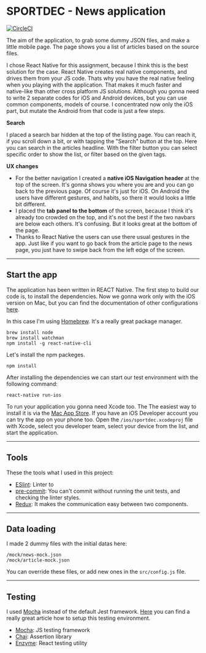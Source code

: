 # SPORTDEC - News application
[![CircleCI](https://circleci.com/gh/olahakos/sportdec.svg?style=svg)](https://circleci.com/gh/olahakos/sportdec)

The aim of the application, to grab some dummy JSON files, and make a little mobile page. The page shows you a list of articles based on the source files.

I chose React Native for this assignment, because I think this is the best solution for the case. React Native creates real native components, and drives them from your JS code. Thats why you have the real native feeling when you playing with the application. That makes it much faster and native-like than other cross platform JS solutions. Although you gonna need to write 2 separate codes for iOS and Android devices, but you can use common components, models of course. I concentrated now only the iOS part, but mutate the Android from that code is just a few steps.

**Search**

I placed a search bar hidden at the top of the listing page. You can reach it, if you scroll down a bit, or with tapping the "Search" button at the top. Here you can search in the articles headline.
With the filter button you can select specific order to show the list, or filter based on the given tags.

**UX changes**

- For the better navigation I created a **native iOS Navigation header** at the top of the screen. It's gonna shows you where you are and you can go back to the previous page. Of course it's just for iOS. On Android the users have different gestures, and habits, so there it would looks a little bit different.
- I placed the **tab panel to the bottom** of the screen, because I think it's already too crowded on the top, and it's not the best if the two navbars are below each others. It's confusing. But it looks great at the bottom of the page.
- Thanks to React Native the users can use there usual gestures in the app. Just like if you want to go back from the article page to the news page, you just have to swipe back from the left edge of the screen.

---

## Start the app

The application has been written in REACT Native. The first step to build our code is, to install the dependencies. Now we gonna work only with the iOS version on Mac, but you can find the documentation of other configurations  [here](https://facebook.github.io/react-native/docs/getting-started.html#content).

In this case I'm using [Homebrew](http://brew.sh/). It's a really great package manager.

```
brew install node
brew install watchman
npm install -g react-native-cli
```

Let's install the npm packeges.

```
npm install
```

After installing the dependencies we can start our test environment with the following command:
```
react-native run-ios
```

To run your application you gonna need Xcode too. The The easiest way to install it is via the [Mac App Store](https://itunes.apple.com/us/app/xcode/id497799835?mt=12).
If you have an iOS Developer account you can try the app on your phone too. Open the `/ios/sportdec.xcodeproj` file with Xcode, select you developer team, select your device from the list, and start the application.


---

## Tools

These the tools what I used in this project:

- [ESlint](http://eslint.org/): Linter to
- [pre-commit](https://github.com/jish/pre-commit): You can't commit without running the unit tests, and checking the linter styles.
- [Redux](http://redux.js.org/index.html): It makes the communication easy between two components.

---

## Data loading

I made 2 dummy files with the initial datas here:
```
/mock/news-mock.json
/mock/article-mock.json
```

You can override these files, or add new ones in the `src/config.js` file.

---

## Testing

I used [Mocha](https://mochajs.org/) instead of the default Jest framework. [Here](https://medium.com/@thisbejim/testing-react-native-components-with-enzyme-d46bf735540#.d0f9rnwru) you can find a really great article how to setup this testing environment.

- [Mocha](https://mochajs.org/): JS testing framework
- [Chai](http://chaijs.com/): Assertion library
- [Enzyme](https://github.com/airbnb/enzyme): React testing utility
